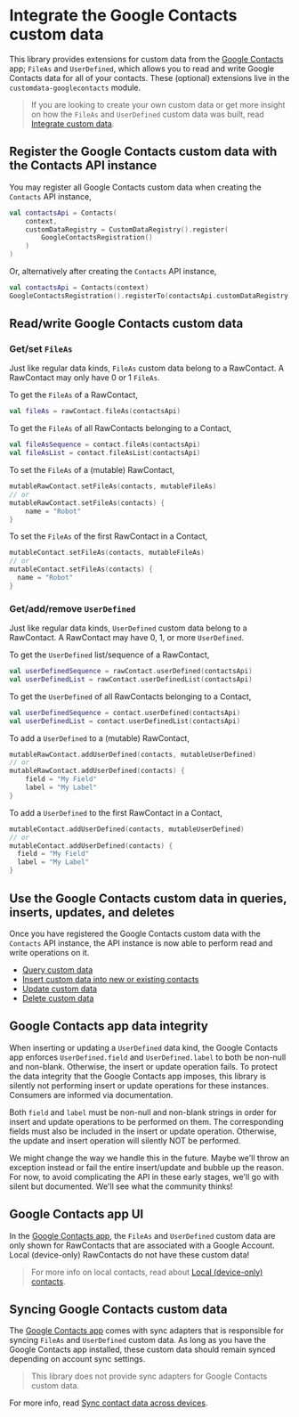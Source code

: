 # Integrate the Google Contacts custom data

This library provides extensions for custom data from the [Google Contacts][google-contacts] app; 
`FileAs` and `UserDefined`, which allows you to read and write Google Contacts data for all of your 
contacts. These (optional) extensions live in the `customdata-googlecontacts` module.

> If you are looking to create your own custom data or get more insight on how the `FileAs` and 
> `UserDefined` custom data was built, read [Integrate custom data](./../customdata/integrate-custom-data.md).

## Register the Google Contacts custom data with the Contacts API instance

You may register all Google Contacts custom data when creating the `Contacts` API instance,

```kotlin
val contactsApi = Contacts(
    context,
    customDataRegistry = CustomDataRegistry().register(
        GoogleContactsRegistration()
    )
)
```

Or, alternatively after creating the `Contacts` API instance,

```kotlin
val contactsApi = Contacts(context)
GoogleContactsRegistration().registerTo(contactsApi.customDataRegistry)
```

## Read/write Google Contacts custom data 

### Get/set `FileAs`

Just like regular data kinds, `FileAs` custom data belong to a RawContact. A RawContact may only
have 0 or 1 `FileAs`.

To get the `FileAs` of a RawContact,

```kotlin
val fileAs = rawContact.fileAs(contactsApi)
```

To get the `FileAs` of all RawContacts belonging to a Contact,

```kotlin
val fileAsSequence = contact.fileAs(contactsApi)
val fileAsList = contact.fileAsList(contactsApi)
```

To set the `FileAs` of a (mutable) RawContact,

```kotlin
mutableRawContact.setFileAs(contacts, mutableFileAs)
// or
mutableRawContact.setFileAs(contacts) {
    name = "Robot"
}
```

To set the `FileAs` of the first RawContact in a Contact,

```kotlin
mutableContact.setFileAs(contacts, mutableFileAs)
// or
mutableContact.setFileAs(contacts) {
  name = "Robot"
}
```

### Get/add/remove `UserDefined`

Just like regular data kinds, `UserDefined` custom data belong to a RawContact. A RawContact may 
have 0, 1, or more `UserDefined`.

To get the `UserDefined` list/sequence of a RawContact,

```kotlin
val userDefinedSequence = rawContact.userDefined(contactsApi)
val userDefinedList = rawContact.userDefinedList(contactsApi)
```

To get the `UserDefined` of all RawContacts belonging to a Contact,

```kotlin
val userDefinedSequence = contact.userDefined(contactsApi)
val userDefinedList = contact.userDefinedList(contactsApi)
```

To add a `UserDefined` to a (mutable) RawContact,

```kotlin
mutableRawContact.addUserDefined(contacts, mutableUserDefined)
// or
mutableRawContact.addUserDefined(contacts) {
    field = "My Field"
    label = "My Label"
}
```

To add a `UserDefined` to the first RawContact in a Contact,

```kotlin
mutableContact.addUserDefined(contacts, mutableUserDefined)
// or
mutableContact.addUserDefined(contacts) {
  field = "My Field"
  label = "My Label"
}
```

## Use the Google Contacts custom data in queries, inserts, updates, and deletes

Once you have registered the Google Contacts custom data with the `Contacts` API instance, the API 
instance is now able to perform read and write operations on it.

- [Query custom data](./../customdata/query-custom-data.md)
- [Insert custom data into new or existing contacts](./../customdata/insert-custom-data.md)
- [Update custom data](./../customdata/update-custom-data.md)
- [Delete custom data](./../customdata/delete-custom-data.md)

## Google Contacts app data integrity

When inserting or updating a `UserDefined` data kind, the Google Contacts app enforces 
`UserDefined.field` and `UserDefined.label` to both be non-null and non-blank. Otherwise, the insert
or update operation fails. To protect the data integrity that the Google Contacts app imposes, this 
library is silently not performing insert or update operations for these instances. Consumers are 
informed via documentation.

Both `field` and `label` must be non-null and non-blank strings in order for insert and update
operations to be performed on them. The corresponding fields must also be included in the insert
or update operation. Otherwise, the update and insert operation will silently NOT be performed.

We might change the way we handle this in the future. Maybe we'll throw an exception instead or
fail the entire insert/update and bubble up the reason. For now, to avoid complicating the API
in these early stages, we'll go with silent but documented. We'll see what the community thinks!

## Google Contacts app UI

In the [Google Contacts app][google-contacts], the `FileAs` and `UserDefined` custom data are only 
shown for RawContacts that are associated with a Google Account. Local (device-only) RawContacts do 
not have these custom data!

> For more info on local contacts, read about [Local (device-only) contacts](./../entities/about-local-contacts.md).

## Syncing Google Contacts custom data

The [Google Contacts app][google-contacts] comes with sync adapters that is responsible for syncing
`FileAs` and `UserDefined` custom data. As long as you have the Google Contacts app installed, 
these custom data should remain synced depending on account sync settings.

> This library does not provide sync adapters for Google Contacts custom data.

For more info, read [Sync contact data across devices](./../entities/sync-contact-data.md).

[google-contacts]: https://play.google.com/store/apps/details?id=com.google.android.contacts